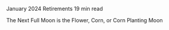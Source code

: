 January 2024 Retirements 
 19 min read

The Next Full Moon is the Flower, Corn, or Corn Planting Moon